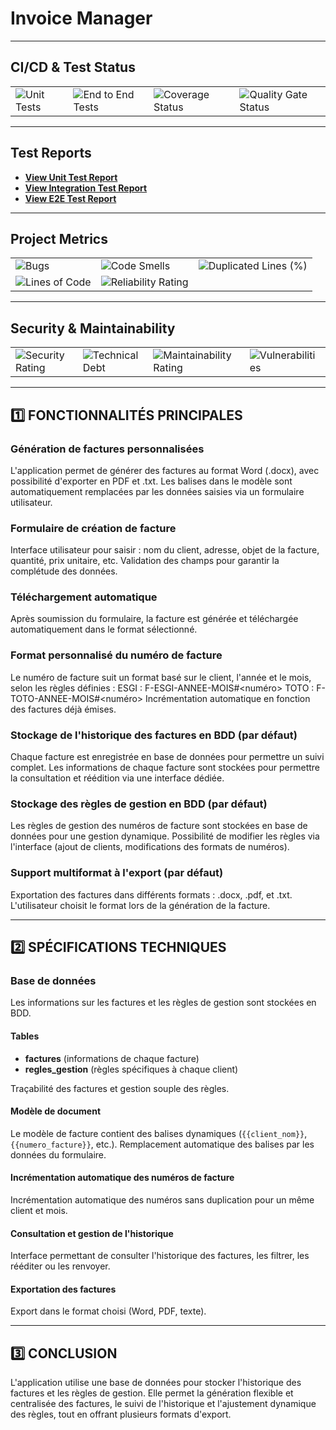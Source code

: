 # Invoice Manager

---

## CI/CD & Test Status

<div align="center">
  <!-- Group the CI and Quality badges in a styled box -->
  <table>
    <tr>
      <td><img src="https://github.com/Darleanow/InvoiceManager/actions/workflows/main.yml/badge.svg" alt="Unit Tests"></td>
      <td><img src="https://github.com/Darleanow/InvoiceManager/actions/workflows/playwright.yml/badge.svg" alt="End to End Tests"></td>
      <td><img src="https://coveralls.io/repos/github/Darleanow/InvoiceManager/badge.svg?branch=develop" alt="Coverage Status"></td>
      <td><img src="https://sonarcloud.io/api/project_badges/measure?project=Darleanow_InvoiceManager&metric=alert_status" alt="Quality Gate Status"></td>
    </tr>
  </table>
</div>

---

## Test Reports

- **[View Unit Test Report](https://darleanow.github.io/InvoiceManager/unit-tests/index.html)**
- **[View Integration Test Report](https://darleanow.github.io/InvoiceManager/integration-tests/index.html)**
- **[View E2E Test Report](https://darleanow.github.io/InvoiceManager/index.html)**

---

## Project Metrics

<div align="center">
  <!-- Group the metric-related badges -->
  <table>
    <tr>
      <td><img src="https://sonarcloud.io/api/project_badges/measure?project=Darleanow_InvoiceManager&metric=bugs" alt="Bugs"></td>
      <td><img src="https://sonarcloud.io/api/project_badges/measure?project=Darleanow_InvoiceManager&metric=code_smells" alt="Code Smells"></td>
      <td><img src="https://sonarcloud.io/api/project_badges/measure?project=Darleanow_InvoiceManager&metric=duplicated_lines_density" alt="Duplicated Lines (%)"></td>
    </tr>
    <tr>
      <td><img src="https://sonarcloud.io/api/project_badges/measure?project=Darleanow_InvoiceManager&metric=ncloc" alt="Lines of Code"></td>
      <td><img src="https://sonarcloud.io/api/project_badges/measure?project=Darleanow_InvoiceManager&metric=reliability_rating" alt="Reliability Rating"></td>
    </tr>
  </table>
</div>

---

## Security & Maintainability

<div align="center">
  <!-- Group the security and maintainability badges -->
  <table>
    <tr>
      <td><img src="https://sonarcloud.io/api/project_badges/measure?project=Darleanow_InvoiceManager&metric=security_rating" alt="Security Rating"></td>
      <td><img src="https://sonarcloud.io/api/project_badges/measure?project=Darleanow_InvoiceManager&metric=sqale_index" alt="Technical Debt"></td>
      <td><img src="https://sonarcloud.io/api/project_badges/measure?project=Darleanow_InvoiceManager&metric=sqale_rating" alt="Maintainability Rating"></td>
      <td><img src="https://sonarcloud.io/api/project_badges/measure?project=Darleanow_InvoiceManager&metric=vulnerabilities" alt="Vulnerabilities"></td>
    </tr>
  </table>
</div>

---

## 1️⃣ FONCTIONNALITÉS PRINCIPALES

### Génération de factures personnalisées

L'application permet de générer des factures au format Word (.docx), avec possibilité d'exporter en PDF et .txt.
Les balises dans le modèle sont automatiquement remplacées par les données saisies via un formulaire utilisateur.

### Formulaire de création de facture

Interface utilisateur pour saisir : nom du client, adresse, objet de la facture, quantité, prix unitaire, etc.
Validation des champs pour garantir la complétude des données.

### Téléchargement automatique

Après soumission du formulaire, la facture est générée et téléchargée automatiquement dans le format sélectionné.

### Format personnalisé du numéro de facture

Le numéro de facture suit un format basé sur le client, l'année et le mois, selon les règles définies :
ESGI : F-ESGI-ANNEE-MOIS#<numéro>
TOTO : F-TOTO-ANNEE-MOIS#<numéro>
Incrémentation automatique en fonction des factures déjà émises.

### Stockage de l'historique des factures en BDD (par défaut)

Chaque facture est enregistrée en base de données pour permettre un suivi complet.
Les informations de chaque facture sont stockées pour permettre la consultation et réédition via une interface dédiée.

### Stockage des règles de gestion en BDD (par défaut)

Les règles de gestion des numéros de facture sont stockées en base de données pour une gestion dynamique.
Possibilité de modifier les règles via l'interface (ajout de clients, modifications des formats de numéros).

### Support multiformat à l'export (par défaut)

Exportation des factures dans différents formats : .docx, .pdf, et .txt.
L'utilisateur choisit le format lors de la génération de la facture.

---

## 2️⃣ SPÉCIFICATIONS TECHNIQUES

### Base de données

Les informations sur les factures et les règles de gestion sont stockées en BDD.

#### Tables

- **factures** (informations de chaque facture)
- **regles_gestion** (règles spécifiques à chaque client)

Traçabilité des factures et gestion souple des règles.

#### Modèle de document

Le modèle de facture contient des balises dynamiques (`{{client_nom}}`, `{{numero_facture}}`, etc.).
Remplacement automatique des balises par les données du formulaire.

#### Incrémentation automatique des numéros de facture

Incrémentation automatique des numéros sans duplication pour un même client et mois.

#### Consultation et gestion de l'historique

Interface permettant de consulter l'historique des factures, les filtrer, les rééditer ou les renvoyer.

#### Exportation des factures

Export dans le format choisi (Word, PDF, texte).

---

## 3️⃣ CONCLUSION

L'application utilise une base de données pour stocker l'historique des factures et les règles de gestion. Elle permet la génération flexible et centralisée des factures, le suivi de l'historique et l'ajustement dynamique des règles, tout en offrant plusieurs formats d'export.
